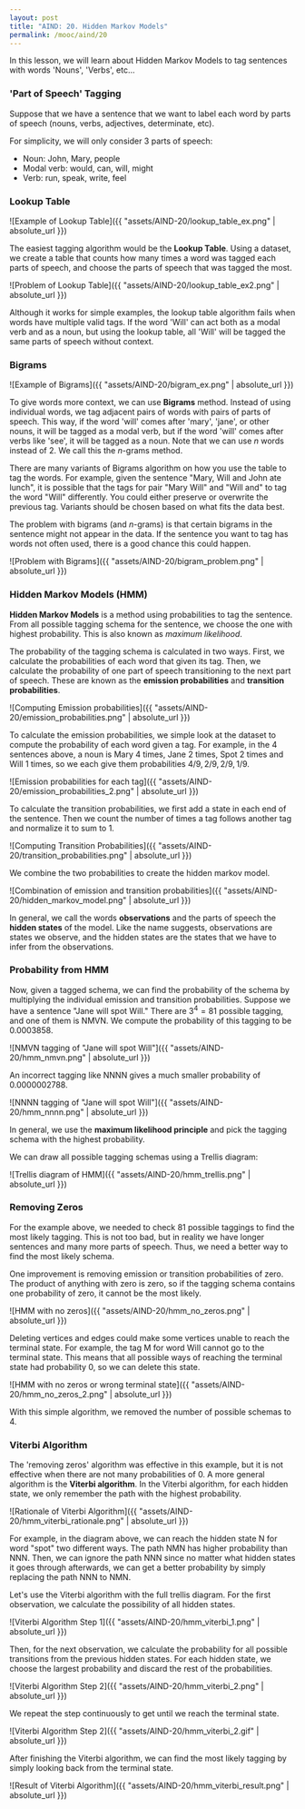 ```yaml
---
layout: post
title: "AIND: 20. Hidden Markov Models"
permalink: /mooc/aind/20
---
```


In this lesson, we will learn about Hidden Markov Models to tag sentences with words 'Nouns', 'Verbs', etc...

### 'Part of Speech' Tagging

Suppose that we have a sentence that we want to label each word by parts of speech (nouns, verbs, adjectives, determinate, etc).

For simplicity, we will only consider 3 parts of speech:

* Noun: John, Mary, people
* Modal verb: would, can, will, might
* Verb: run, speak, write, feel

### Lookup Table

![Example of Lookup Table]({{ "assets/AIND-20/lookup_table_ex.png" | absolute_url }})

The easiest tagging algorithm would be the **Lookup Table**. Using a dataset, we create a table that counts how many times a word was tagged each parts of speech, and choose the parts of speech that was tagged the most.

![Problem of Lookup Table]({{ "assets/AIND-20/lookup_table_ex2.png" | absolute_url }})

Although it works for simple examples, the lookup table algorithm fails when words have multiple valid tags. If the word 'Will' can act both as a modal verb and as a noun, but using the lookup table, all 'Will' will be tagged the same parts of speech without context.

### Bigrams

![Example of Bigrams]({{ "assets/AIND-20/bigram_ex.png" | absolute_url }})

To give words more context, we can use **Bigrams** method. Instead of using individual words, we tag adjacent pairs of words with pairs of parts of speech. This way, if the word 'will' comes after 'mary', 'jane', or other nouns, it will be tagged as a modal verb, but if the word 'will' comes after verbs like 'see', it will be tagged as a noun. Note that we can use $n$ words instead of 2. We call this the $n$-grams method.

There are many variants of Bigrams algorithm on how you use the table to tag the words. For example, given the sentence "Mary, Will and John ate lunch", it is possible that the tags for pair "Mary Will" and "Will and" to tag the word "Will" differently. You could either preserve or overwrite the previous tag. Variants should be chosen based on what fits the data best.

The problem with bigrams (and $n$-grams) is that certain bigrams in the sentence might not appear in the data. If the sentence you want to tag has words not often used, there is a good chance this could happen.

![Problem with Bigrams]({{ "assets/AIND-20/bigram_problem.png" | absolute_url }})

### Hidden Markov Models (HMM)

**Hidden Markov Models** is a method using probabilities to tag the sentence. From all possible tagging schema for the sentence, we choose the one with highest probability. This is also known as *maximum likelihood*.

The probability of the tagging schema is calculated in two ways. First, we calculate the probabilities of each word that given its tag. Then, we calculate the probability of one part of speech transitioning to the next part of speech. These are known as the **emission probabilities** and **transition probabilities**.

![Computing Emission probabilities]({{ "assets/AIND-20/emission_probabilities.png" | absolute_url }})

To calculate the emission probabilities, we simple look at the dataset to compute the probability of each word given a tag. For example, in the 4 sentences above, a noun is Mary 4 times, Jane 2 times, Spot 2 times and Will 1 times, so we each give them probabilities $4/9, 2/9, 2/9, 1/9$.

![Emission probabilities for each tag]({{ "assets/AIND-20/emission_probabilities_2.png" | absolute_url }})

To calculate the transition probabilities, we first add a state in each end of the sentence. Then we count the number of times a tag follows another tag and normalize it to sum to 1.

![Computing Transition Probabilities]({{ "assets/AIND-20/transition_probabilities.png" | absolute_url }})

We combine the two probabilities to create the hidden markov model.

![Combination of emission and transition probabilities]({{ "assets/AIND-20/hidden_markov_model.png" | absolute_url }})

In general, we call the words **observations** and the parts of speech the **hidden states** of the model. Like the name suggests, observations are states we observe, and the hidden states are the states that we have to infer from the observations.

### Probability from HMM

Now, given a tagged schema, we can find the probability of the schema by multiplying the individual emission and transition probabilities. Suppose we have a sentence "Jane will spot Will." There are $3^4 = 81$ possible tagging, and one of them is NMVN. We compute the probability of this tagging to be $0.0003858$.

![NMVN tagging of "Jane will spot Will"]({{ "assets/AIND-20/hmm_nmvn.png" | absolute_url }})

An incorrect tagging like NNNN gives a much smaller probability of $0.0000002788$.

![NNNN tagging of "Jane will spot Will"]({{ "assets/AIND-20/hmm_nnnn.png" | absolute_url }})

In general, we use the **maximum likelihood principle** and pick the tagging schema with the highest probability.

We can draw all possible tagging schemas using a Trellis diagram:

![Trellis diagram of HMM]({{ "assets/AIND-20/hmm_trellis.png" | absolute_url }})

### Removing Zeros

For the example above, we needed to check 81 possible taggings to find the most likely tagging. This is not too bad, but in reality we have longer sentences and many more parts of speech. Thus, we need a better way to find the most likely schema.

One improvement is removing emission or transition probabilities of zero. The product of anything with zero is zero, so if the tagging schema contains one probability of zero, it cannot be the most likely.

![HMM with no zeros]({{ "assets/AIND-20/hmm_no_zeros.png" | absolute_url }})

Deleting vertices and edges could make some vertices unable to reach the terminal state. For example, the tag M for word Will cannot go to the terminal state. This means that all possible ways of reaching the terminal state had probability 0, so we can delete this state.

![HMM with no zeros or wrong terminal state]({{ "assets/AIND-20/hmm_no_zeros_2.png" | absolute_url }})

With this simple algorithm, we removed the number of possible schemas to 4.

### Viterbi Algorithm

The 'removing zeros' algorithm was effective in this example, but it is not effective when there are not many probabilities of 0. A more general algorithm is the **Viterbi algorithm**. In the Viterbi algorithm, for each hidden state, we only remember the path with the highest probability.

![Rationale of Viterbi Algorithm]({{ "assets/AIND-20/hmm_viterbi_rationale.png" | absolute_url }})

For example, in the diagram above, we can reach the hidden state N for word "spot" two different ways. The path NMN has higher probability than NNN. Then, we can ignore the path NNN since no matter what hidden states it goes through afterwards, we can get a better probability by simply replacing the path NNN to NMN.

Let's use the Viterbi algorithm with the full trellis diagram. For the first observation, we calculate the possibility of all hidden states.

![Viterbi Algorithm Step 1]({{ "assets/AIND-20/hmm_viterbi_1.png" | absolute_url }})

Then, for the next observation, we calculate the probability for all possible transitions from the previous hidden states. For each hidden state, we choose the largest probability and discard the rest of the probabilities.

![Viterbi Algorithm Step 2]({{ "assets/AIND-20/hmm_viterbi_2.png" | absolute_url }})

We repeat the step continuously to get until we reach the terminal state.

![Viterbi Algorithm Step 2]({{ "assets/AIND-20/hmm_viterbi_2.gif" | absolute_url }})

After finishing the Viterbi algorithm, we can find the most likely tagging by simply looking back from the terminal state.

![Result of Viterbi Algorithm]({{ "assets/AIND-20/hmm_viterbi_result.png" | absolute_url }})

